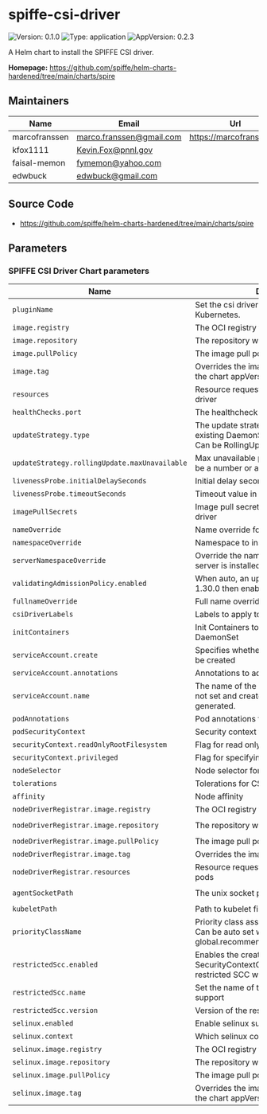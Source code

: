 # spiffe-csi-driver

![Version: 0.1.0](https://img.shields.io/badge/Version-0.1.0-informational?style=flat-square) ![Type: application](https://img.shields.io/badge/Type-application-informational?style=flat-square) ![AppVersion: 0.2.3](https://img.shields.io/badge/AppVersion-0.2.3-informational?style=flat-square)

A Helm chart to install the SPIFFE CSI driver.

**Homepage:** <https://github.com/spiffe/helm-charts-hardened/tree/main/charts/spire>

## Maintainers

| Name | Email | Url |
| ---- | ------ | --- |
| marcofranssen | <marco.franssen@gmail.com> | <https://marcofranssen.nl> |
| kfox1111 | <Kevin.Fox@pnnl.gov> |  |
| faisal-memon | <fymemon@yahoo.com> |  |
| edwbuck | <edwbuck@gmail.com> |  |

## Source Code

* <https://github.com/spiffe/helm-charts-hardened/tree/main/charts/spire>

<!-- The parameters section is generated using helm-docs.sh and should not be edited by hand. -->

## Parameters

### SPIFFE CSI Driver Chart parameters

| Name                                          | Description                                                                                                    | Value                                       |
| --------------------------------------------- | -------------------------------------------------------------------------------------------------------------- | ------------------------------------------- |
| `pluginName`                                  | Set the csi driver name deployed to Kubernetes.                                                                | `csi.spiffe.io`                             |
| `image.registry`                              | The OCI registry to pull the image from                                                                        | `ghcr.io`                                   |
| `image.repository`                            | The repository within the registry                                                                             | `spiffe/spiffe-csi-driver`                  |
| `image.pullPolicy`                            | The image pull policy                                                                                          | `IfNotPresent`                              |
| `image.tag`                                   | Overrides the image tag whose default is the chart appVersion                                                  | `""`                                        |
| `resources`                                   | Resource requests and limits for spiffe-csi-driver                                                             | `{}`                                        |
| `healthChecks.port`                           | The healthcheck port for spiffe-csi-driver                                                                     | `9809`                                      |
| `updateStrategy.type`                         | The update strategy to use to replace existing DaemonSet pods with new pods. Can be RollingUpdate or OnDelete. | `RollingUpdate`                             |
| `updateStrategy.rollingUpdate.maxUnavailable` | Max unavailable pods during update. Can be a number or a percentage.                                           | `1`                                         |
| `livenessProbe.initialDelaySeconds`           | Initial delay seconds for livenessProbe                                                                        | `5`                                         |
| `livenessProbe.timeoutSeconds`                | Timeout value in seconds for livenessProbe                                                                     | `5`                                         |
| `imagePullSecrets`                            | Image pull secret details for spiffe-csi-driver                                                                | `[]`                                        |
| `nameOverride`                                | Name override for spiffe-csi-driver                                                                            | `""`                                        |
| `namespaceOverride`                           | Namespace to install spiffe-csi-driver                                                                         | `""`                                        |
| `serverNamespaceOverride`                     | Override the namespace that the spire-server is installed into                                                 | `""`                                        |
| `validatingAdmissionPolicy.enabled`           | When auto, an upstream driver, and k8s >= 1.30.0 then enabled = true, otherwise false                          | `auto`                                      |
| `fullnameOverride`                            | Full name override for spiffe-csi-driver                                                                       | `""`                                        |
| `csiDriverLabels`                             | Labels to apply to the CSIDriver                                                                               | `{}`                                        |
| `initContainers`                              | Init Containers to apply to the CSI Driver DaemonSet                                                           | `[]`                                        |
| `serviceAccount.create`                       | Specifies whether a service account should be created                                                          | `true`                                      |
| `serviceAccount.annotations`                  | Annotations to add to the service account                                                                      | `{}`                                        |
| `serviceAccount.name`                         | The name of the service account to use. If not set and create is true, a name is generated.                    | `""`                                        |
| `podAnnotations`                              | Pod annotations for spiffe-csi-driver                                                                          | `{}`                                        |
| `podSecurityContext`                          | Security context for CSI driver pods                                                                           | `{}`                                        |
| `securityContext.readOnlyRootFilesystem`      | Flag for read only root filesystem                                                                             | `true`                                      |
| `securityContext.privileged`                  | Flag for specifying privileged mode                                                                            | `true`                                      |
| `nodeSelector`                                | Node selector for CSI driver pods                                                                              | `{}`                                        |
| `tolerations`                                 | Tolerations for CSI driver pods                                                                                | `[]`                                        |
| `affinity`                                    | Node affinity                                                                                                  | `{}`                                        |
| `nodeDriverRegistrar.image.registry`          | The OCI registry to pull the image from                                                                        | `registry.k8s.io`                           |
| `nodeDriverRegistrar.image.repository`        | The repository within the registry                                                                             | `sig-storage/csi-node-driver-registrar`     |
| `nodeDriverRegistrar.image.pullPolicy`        | The image pull policy                                                                                          | `IfNotPresent`                              |
| `nodeDriverRegistrar.image.tag`               | Overrides the image tag                                                                                        | `v2.9.4`                                    |
| `nodeDriverRegistrar.resources`               | Resource requests and limits for CSI driver pods                                                               | `{}`                                        |
| `agentSocketPath`                             | The unix socket path to the spire-agent                                                                        | `/run/spire/agent-sockets/spire-agent.sock` |
| `kubeletPath`                                 | Path to kubelet file                                                                                           | `/var/lib/kubelet`                          |
| `priorityClassName`                           | Priority class assigned to daemonset pods. Can be auto set with global.recommendations.priorityClassName.      | `""`                                        |
| `restrictedScc.enabled`                       | Enables the creation of a SecurityContextConstraint based on the restricted SCC with CSI volume support        | `false`                                     |
| `restrictedScc.name`                          | Set the name of the restricted SCC with CSI support                                                            | `""`                                        |
| `restrictedScc.version`                       | Version of the restricted SCC                                                                                  | `2`                                         |
| `selinux.enabled`                             | Enable selinux support                                                                                         | `false`                                     |
| `selinux.context`                             | Which selinux context to use                                                                                   | `container_file_t`                          |
| `selinux.image.registry`                      | The OCI registry to pull the image from                                                                        | `registry.access.redhat.com`                |
| `selinux.image.repository`                    | The repository within the registry                                                                             | `ubi9`                                      |
| `selinux.image.pullPolicy`                    | The image pull policy                                                                                          | `Always`                                    |
| `selinux.image.tag`                           | Overrides the image tag whose default is the chart appVersion                                                  | `latest`                                    |

